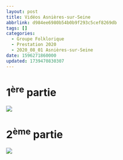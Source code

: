 ```yaml
---
layout: post
title: Vidéos Asnières-sur-Seine
abbrlink: d984ee6980b54b0b9f293c5cef8269db
tags: []
categories:
  - Groupe Folklorique
  - Prestation 2020
  - 2020_08_01 Asnières-sur-Seine
date: 1596271860000
updated: 1739470830307
---
```


# 1<sup>ère</sup> partie

[<img src="/resources/e413810367f047318abe31cac727f52d.png">](https://youtu.be/VGSw5z12HsI)

# 2<sup>ème</sup> partie

[<img src="/resources/4c19db4f72f44c7ab6ae59319cdf09ec.png">](https://youtu.be/yBQWg6WN-6A)
